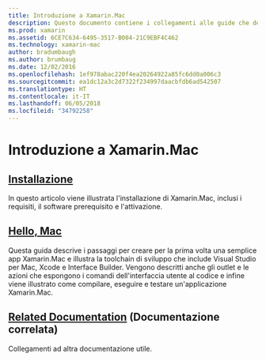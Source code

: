 ```yaml
---
title: Introduzione a Xamarin.Mac
description: Questo documento contiene i collegamenti alle guide che descrivono come installare Xamarin.Mac e forniscono una procedura dettagliata per la compilazione di un'app Xamarin.Mac di esempio.
ms.prod: xamarin
ms.assetid: 6CE7C634-6495-3517-B004-21C9EBF4C462
ms.technology: xamarin-mac
author: bradumbaugh
ms.author: brumbaug
ms.date: 12/02/2016
ms.openlocfilehash: 1ef978abac220f4ea20264922a85fc6dd0a006c3
ms.sourcegitcommit: ea1dc12a3c2d7322f234997daacbfdb6ad542507
ms.translationtype: HT
ms.contentlocale: it-IT
ms.lasthandoff: 06/05/2018
ms.locfileid: "34792258"
---
```

# <a name="getting-started-with-xamarinmac"></a>Introduzione a Xamarin.Mac

##  <a name="installationmacget-startedinstallationmd"></a>[Installazione](~/mac/get-started/installation.md)

In questo articolo viene illustrata l'installazione di Xamarin.Mac, inclusi i requisiti, il software prerequisito e l'attivazione.

##  <a name="hello-macmacget-startedhello-macmd"></a>[Hello, Mac](~/mac/get-started/hello-mac.md)

Questa guida descrive i passaggi per creare per la prima volta una semplice app Xamarin.Mac e illustra la toolchain di sviluppo che include Visual Studio per Mac, Xcode e Interface Builder. Vengono descritti anche gli outlet e le azioni che espongono i comandi dell'interfaccia utente al codice e infine viene illustrato come compilare, eseguire e testare un'applicazione Xamarin.Mac.

##  <a name="related-documentationmacget-startedrelatedmd"></a>[Related Documentation](~/mac/get-started/related.md) (Documentazione correlata)

Collegamenti ad altra documentazione utile.
